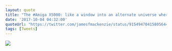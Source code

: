 ```yaml
---
layout: quote
title: "The #Amiga X5000: like a window into an alternate universe where the Amiga platform never died. #retrocomputing"
date: '2017-10-04 04:32:00'
quoteUrl: "https://twitter.com/jamesfmackenzie/status/915494704158056448?s=21"
tags: [Tweets]
---
```


![](https://pbs.twimg.com/media/DLR9lJdXcAAwOrk?format=jpg&name=900x900)